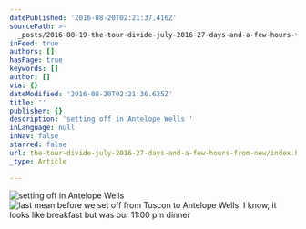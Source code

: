 ```yaml
---
datePublished: '2016-08-20T02:21:37.416Z'
sourcePath: >-
  _posts/2016-08-19-the-tour-divide-july-2016-27-days-and-a-few-hours-from-new.md
inFeed: true
authors: []
hasPage: true
keywords: []
author: []
via: {}
dateModified: '2016-08-20T02:21:36.625Z'
title: ''
publisher: {}
description: 'setting off in Antelope Wells '
inLanguage: null
inNav: false
starred: false
url: the-tour-divide-july-2016-27-days-and-a-few-hours-from-new/index.html
_type: Article

---
```

![setting off in Antelope Wells ](https://the-grid-user-content.s3-us-west-2.amazonaws.com/6222f1a4-844a-4ef3-8c93-83b9915d1cf8.jpg)
![last mean before we set off from Tuscon to Antelope Wells.  I know, it looks like breakfast but was our 11:00 pm dinner](https://the-grid-user-content.s3-us-west-2.amazonaws.com/69135176-1ce7-4ba7-b086-68230b57f0ce.jpg)